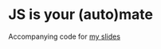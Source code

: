 # JS  is your (auto)mate

Accompanying code for [my slides](https://docs.google.com/presentation/d/1AOhKmJT2ru-u8nvABw95w-lGMYbKtf9Ob9zm9uXDpTQ/pub)
